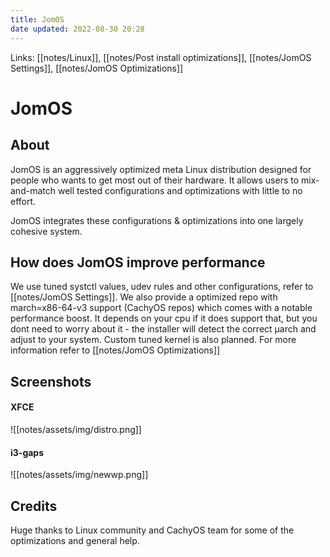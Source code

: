 ```yaml
---
title: JomOS
date updated: 2022-08-30 20:28
---
```


Links: [[notes/Linux]], [[notes/Post install optimizations]], [[notes/JomOS Settings]], [[notes/JomOS Optimizations]]

# JomOS

## About

JomOS is an aggressively optimized meta Linux distribution designed for people who wants to get most out of their hardware. It allows users to mix-and-match well tested configurations and optimizations with little to no effort.

JomOS integrates these configurations & optimizations into one largely cohesive system.

## How does JomOS improve performance

We use tuned systctl values, udev rules and other configurations, refer to [[notes/JomOS Settings]].  We also provide a optimized repo with march=x86-64-v3 support (CachyOS repos) which comes with a notable performance boost. It depends on your cpu if it does support that, but you dont need to worry about it - the installer will detect the correct µarch and adjust to your system. Custom tuned kernel is also planned.
For more information refer to [[notes/JomOS Optimizations]]

## Screenshots

#### XFCE

![[notes/assets/img/distro.png]]

#### i3-gaps

![[notes/assets/img/newwp.png]]

## Credits

Huge thanks to Linux community and CachyOS team for some of the optimizations and general help.

